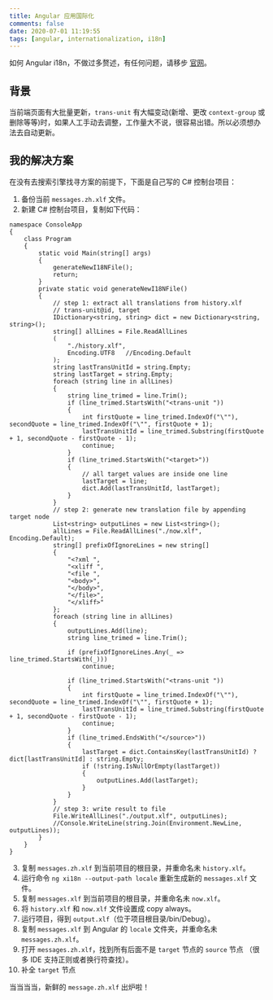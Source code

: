```yaml
---
title: Angular 应用国际化
comments: false
date: 2020-07-01 11:19:55
tags: [angular, internationalization, i18n]
---
```



如何 Angular i18n，不做过多赘述，有任何问题，请移步 [官网](https://angular.cn/guide/i18n)。

## 背景

当前端页面有大批量更新，`trans-unit` 有大幅变动(新增、更改 `context-group` 或删除等等)时，如果人工手动去调整，工作量大不说，很容易出错。所以必须想办法去自动更新。

## 我的解决方案

在没有去搜索引擎找寻方案的前提下，下面是自己写的 C# 控制台项目：

1. 备份当前 `messages.zh.xlf` 文件。
2. 新建 C# 控制台项目，复制如下代码：<span hidden>https://gitee.com/nextwave/codes/svcegrhbnxd82a7pkijlw10</span>
``` CSharp
namespace ConsoleApp
{
    class Program
    {
        static void Main(string[] args)
        {
            generateNewI18NFile();
            return;
        }
        private static void generateNewI18NFile()
        {
            // step 1: extract all translations from history.xlf
            // trans-unit@id, target
            IDictionary<string, string> dict = new Dictionary<string, string>();
            string[] allLines = File.ReadAllLines
            (
                "./history.xlf",
                Encoding.UTF8   //Encoding.Default
            );
            string lastTransUnitId = string.Empty;
            string lastTarget = string.Empty;
            foreach (string line in allLines)
            {
                string line_trimed = line.Trim();
                if (line_trimed.StartsWith("<trans-unit "))
                {
                    int firstQuote = line_trimed.IndexOf("\""), secondQuote = line_trimed.IndexOf("\"", firstQuote + 1);
                    lastTransUnitId = line_trimed.Substring(firstQuote + 1, secondQuote - firstQuote - 1);
                    continue;
                }
                if (line_trimed.StartsWith("<target>"))
                {
                    // all target values are inside one line
                    lastTarget = line;
                    dict.Add(lastTransUnitId, lastTarget);
                }
            }
            // step 2: generate new translation file by appending target node
            List<string> outputLines = new List<string>();
            allLines = File.ReadAllLines("./now.xlf", Encoding.Default);
            string[] prefixOfIgnoreLines = new string[]
            {
                "<?xml ",
                "<xliff ",
                "<file ",
                "<body>",
                "</body>",
                "</file>",
                "</xliff>"
            };
            foreach (string line in allLines)
            {
                outputLines.Add(line);
                string line_trimed = line.Trim();

                if (prefixOfIgnoreLines.Any(_ => line_trimed.StartsWith(_)))
                    continue;

                if (line_trimed.StartsWith("<trans-unit "))
                {
                    int firstQuote = line_trimed.IndexOf("\""), secondQuote = line_trimed.IndexOf("\"", firstQuote + 1);
                    lastTransUnitId = line_trimed.Substring(firstQuote + 1, secondQuote - firstQuote - 1);
                    continue;
                }
                if (line_trimed.EndsWith("</source>"))
                {
                    lastTarget = dict.ContainsKey(lastTransUnitId) ? dict[lastTransUnitId] : string.Empty;
                    if (!string.IsNullOrEmpty(lastTarget))
                    {
                        outputLines.Add(lastTarget);
                    }
                }
            }
            // step 3: write result to file
            File.WriteAllLines("./output.xlf", outputLines);
            //Console.WriteLine(string.Join(Environment.NewLine, outputLines));
        }
    }
}
```
3. 复制 `messages.zh.xlf` 到当前项目的根目录，并重命名未 `history.xlf`。
4. 运行命令 `ng xi18n --output-path locale` 重新生成新的 `messages.xlf` 文件。
5. 复制 `messages.xlf` 到当前项目的根目录，并重命名未 `now.xlf`。
6. 将 `history.xlf` 和 `now.xlf` 文件设置成 copy always。
7. 运行项目，得到 `output.xlf`（位于项目根目录/bin/Debug）。
8. 复制 `messages.xlf` 到 Angular 的 `locale` 文件夹，并重命名未 `messages.zh.xlf`。
9. 打开 `messages.zh.xlf`，找到所有后面不是 `target` 节点的 `source` 节点 （很多 IDE 支持正则或者换行符查找）。
10. 补全 `target` 节点

当当当当，新鲜的 `message.zh.xlf` 出炉啦！
